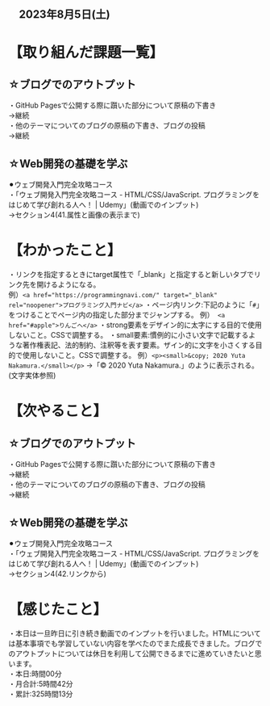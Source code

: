 ## 　2023年8月5日(土)
# 【取り組んだ課題一覧】
## ☆ブログでのアウトプット
・GitHub Pagesで公開する際に躓いた部分について原稿の下書き<br>
→継続<br>
・他のテーマについてのブログの原稿の下書き、ブログの投稿<br>
→継続<br>
## ☆Web開発の基礎を学ぶ
⚫︎ウェブ開発入門完全攻略コース<br>
・「ウェブ開発入門完全攻略コース - HTML/CSS/JavaScript. プログラミングをはじめて学び創れる人へ！ | Udemy」(動画でのインプット)<br>
→セクション4(41.属性と画像の表示まで)<br>
# 【わかったこと】
・リンクを指定するときにtarget属性で「_blank」と指定すると新しいタブでリンク先を開けるようになる。<br>
例）`<a href="https://programmingnavi.com/" target="_blank" rel="noopener">プログラミング入門ナビ</a>`
・ページ内リンク:下記のように「`#`」をつけることでページ内の指定した部分までジャンプする。
例）` <a href="#apple">りんごへ</a>`
・strong要素をデザイン的に太字にする目的で使用しないこと。CSSで調整する。
・small要素:慣例的に小さい文字で記載するような著作権表記、法的制約、注釈等を表す要素。ザイン的に文字を小さくする目的で使用しないこと。CSSで調整する。
例）`<p><small>&copy; 2020 Yuta Nakamura.</small></p>`
→「© 2020 Yuta Nakamura.」のように表示される。(文字実体参照)
# 【次やること】
## ☆ブログでのアウトプット
・GitHub Pagesで公開する際に躓いた部分について原稿の下書き<br>
→継続<br>
・他のテーマについてのブログの原稿の下書き、ブログの投稿<br>
→継続<br>
## ☆Web開発の基礎を学ぶ
⚫︎ウェブ開発入門完全攻略コース<br>
・「ウェブ開発入門完全攻略コース - HTML/CSS/JavaScript. プログラミングをはじめて学び創れる人へ！ | Udemy」(動画でのインプット)<br>
→セクション4(42.リンクから)<br>
# 【感じたこと】
・本日は一旦昨日に引き続き動画でのインプットを行いました。HTMLについては基本事項でも学習していない内容を学べたのでまた成長できました。ブログでのアウトプットについては休日を利用して公開できるまでに進めていきたいと思います。<br>
・本日:時間00分<br>
・月合計:5時間42分<br>
・累計:325時間13分<br>
